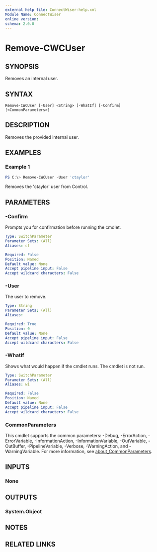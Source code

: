 ```yaml
---
external help file: ConnectWiser-help.xml
Module Name: ConnectWiser
online version:
schema: 2.0.0
---
```


# Remove-CWCUser

## SYNOPSIS
Removes an internal user.

## SYNTAX

```
Remove-CWCUser [-User] <String> [-WhatIf] [-Confirm] [<CommonParameters>]
```

## DESCRIPTION
Removes the provided internal user.

## EXAMPLES

### Example 1
```powershell
PS C:\> Remove-CWCUser -User 'ctaylor'
```

Removes the 'ctaylor' user from Control.

## PARAMETERS

### -Confirm
Prompts you for confirmation before running the cmdlet.

```yaml
Type: SwitchParameter
Parameter Sets: (All)
Aliases: cf

Required: False
Position: Named
Default value: None
Accept pipeline input: False
Accept wildcard characters: False
```

### -User
The user to remove.

```yaml
Type: String
Parameter Sets: (All)
Aliases:

Required: True
Position: 0
Default value: None
Accept pipeline input: False
Accept wildcard characters: False
```

### -WhatIf
Shows what would happen if the cmdlet runs.
The cmdlet is not run.

```yaml
Type: SwitchParameter
Parameter Sets: (All)
Aliases: wi

Required: False
Position: Named
Default value: None
Accept pipeline input: False
Accept wildcard characters: False
```

### CommonParameters
This cmdlet supports the common parameters: -Debug, -ErrorAction, -ErrorVariable, -InformationAction, -InformationVariable, -OutVariable, -OutBuffer, -PipelineVariable, -Verbose, -WarningAction, and -WarningVariable. For more information, see [about_CommonParameters](http://go.microsoft.com/fwlink/?LinkID=113216).

## INPUTS

### None
## OUTPUTS

### System.Object
## NOTES

## RELATED LINKS
